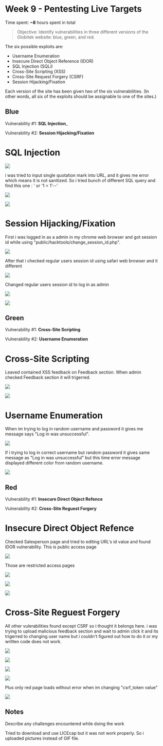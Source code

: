 # Week 9 - Pentesting Live Targets

Time spent: **~8** hours spent in total

> Objective: Identify vulnerabilities in three different versions of the Globitek website: blue, green, and red.

The six possible exploits are:
* Username Enumeration
* Insecure Direct Object Reference (IDOR)
* SQL Injection (SQLi)
* Cross-Site Scripting (XSS)
* Cross-Site Request Forgery (CSRF)
* Session Hijacking/Fixation

Each version of the site has been given two of the six vulnerabilities. (In other words, all six of the exploits should be assignable to one of the sites.)

## Blue

Vulnerability #1: __SQL Injection___

Vulnerability #2: __Session Hijacking/Fixation__

# SQL Injection

![](picture/Blue1.1.png)

i was tried to input single quotation mark into URL, and it gives me error which means it is not sanitized. So i tried bunch of different SQL query and find this one : ' or '1 = 1'--'   

![](picture/Blue1.2.png)

![](picture/Blue1.3.png)


# Session Hijacking/Fixation

First i was logged in as a admin in my chrome web browser and got session id while using "public/hacktools/change_session_id.php". 

![](picture/Blue2.1.png)

After that i checked regular users session id using safari web browser and it different 

![](picture/Blue2.2.png)

Changed regular users session id to log in as admin

![](picture/Blue2.3.png)

![](picture/Blue2.4.png)

## Green

Vulnerability #1: __Cross-Site Scripting__

Vulnerability #2: __Username Enumeration__


# Cross-Site Scripting

Leaved contained XSS feedback on Feedback section. 
When admin checked Feedback section it will trigerred.

![](picture/Green1.1.png)

![](picture/Green1.2.png)

# Username Enumeration

When im trying to log in random username and password it gives me message says "Log in was unsuccessful".

![](picture/Green2.1.png)

If i trying to log in correct username but random password it gives same message as "Log in was unsuccessful" but this time error message displayed different color from random username.

![](picture/Green2.2.png)

## Red

Vulnerability #1: __Insecure Direct Object Refence__

Vulnerability #2: __Cross-Site Reguest Forgery__

# Insecure Direct Object Refence

Checked Salesperson page and tried to editing URL's id value and found IDOR vulnerability.
This is public access page 

![](picture/Red1.1.png)

Those are restricted access pages

![](picture/Red1.2.png)

![](picture/Red1.3.png)

![](picture/Red1.4.png)

# Cross-Site Reguest Forgery

All other vulerabilities found except CSRF so i thought it belongs here. i was trying to upload malicious feedback section and wait to admin click it and its trigerred to changing user name but i couldn't figured out how to do it or my written code does not work. 

![](picture/Red2.1.png)

![](picture/Red2.2.png)

![](picture/Red2.3.png)

![](picture/Red2.4.png)

Plus only red page loads without error when im changing "csrf_token value"

![](picture/Red2.5.png)


## Notes

Describe any challenges encountered while doing the work

Tried to download and use LICEcap but it was not work properly.
So i uploaded pictures instead of GIF file.
